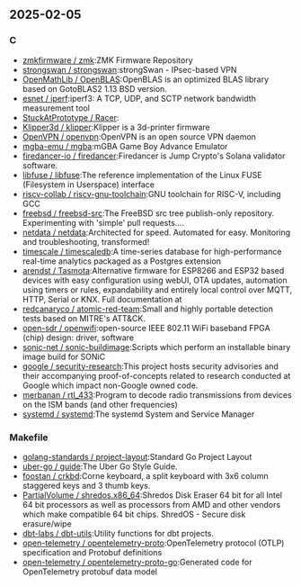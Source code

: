 ## 2025-02-05

### C

* [zmkfirmware / zmk](https://github.com/zmkfirmware/zmk):ZMK Firmware Repository
* [strongswan / strongswan](https://github.com/strongswan/strongswan):strongSwan - IPsec-based VPN
* [OpenMathLib / OpenBLAS](https://github.com/OpenMathLib/OpenBLAS):OpenBLAS is an optimized BLAS library based on GotoBLAS2 1.13 BSD version.
* [esnet / iperf](https://github.com/esnet/iperf):iperf3: A TCP, UDP, and SCTP network bandwidth measurement tool
* [StuckAtPrototype / Racer](https://github.com/StuckAtPrototype/Racer):
* [Klipper3d / klipper](https://github.com/Klipper3d/klipper):Klipper is a 3d-printer firmware
* [OpenVPN / openvpn](https://github.com/OpenVPN/openvpn):OpenVPN is an open source VPN daemon
* [mgba-emu / mgba](https://github.com/mgba-emu/mgba):mGBA Game Boy Advance Emulator
* [firedancer-io / firedancer](https://github.com/firedancer-io/firedancer):Firedancer is Jump Crypto's Solana validator software.
* [libfuse / libfuse](https://github.com/libfuse/libfuse):The reference implementation of the Linux FUSE (Filesystem in Userspace) interface
* [riscv-collab / riscv-gnu-toolchain](https://github.com/riscv-collab/riscv-gnu-toolchain):GNU toolchain for RISC-V, including GCC
* [freebsd / freebsd-src](https://github.com/freebsd/freebsd-src):The FreeBSD src tree publish-only repository. Experimenting with 'simple' pull requests....
* [netdata / netdata](https://github.com/netdata/netdata):Architected for speed. Automated for easy. Monitoring and troubleshooting, transformed!
* [timescale / timescaledb](https://github.com/timescale/timescaledb):A time-series database for high-performance real-time analytics packaged as a Postgres extension
* [arendst / Tasmota](https://github.com/arendst/Tasmota):Alternative firmware for ESP8266 and ESP32 based devices with easy configuration using webUI, OTA updates, automation using timers or rules, expandability and entirely local control over MQTT, HTTP, Serial or KNX. Full documentation at
* [redcanaryco / atomic-red-team](https://github.com/redcanaryco/atomic-red-team):Small and highly portable detection tests based on MITRE's ATT&CK.
* [open-sdr / openwifi](https://github.com/open-sdr/openwifi):open-source IEEE 802.11 WiFi baseband FPGA (chip) design: driver, software
* [sonic-net / sonic-buildimage](https://github.com/sonic-net/sonic-buildimage):Scripts which perform an installable binary image build for SONiC
* [google / security-research](https://github.com/google/security-research):This project hosts security advisories and their accompanying proof-of-concepts related to research conducted at Google which impact non-Google owned code.
* [merbanan / rtl_433](https://github.com/merbanan/rtl_433):Program to decode radio transmissions from devices on the ISM bands (and other frequencies)
* [systemd / systemd](https://github.com/systemd/systemd):The systemd System and Service Manager

### Makefile

* [golang-standards / project-layout](https://github.com/golang-standards/project-layout):Standard Go Project Layout
* [uber-go / guide](https://github.com/uber-go/guide):The Uber Go Style Guide.
* [foostan / crkbd](https://github.com/foostan/crkbd):Corne keyboard, a split keyboard with 3x6 column staggered keys and 3 thumb keys.
* [PartialVolume / shredos.x86_64](https://github.com/PartialVolume/shredos.x86_64):Shredos Disk Eraser 64 bit for all Intel 64 bit processors as well as processors from AMD and other vendors which make compatible 64 bit chips. ShredOS - Secure disk erasure/wipe
* [dbt-labs / dbt-utils](https://github.com/dbt-labs/dbt-utils):Utility functions for dbt projects.
* [open-telemetry / opentelemetry-proto](https://github.com/open-telemetry/opentelemetry-proto):OpenTelemetry protocol (OTLP) specification and Protobuf definitions
* [open-telemetry / opentelemetry-proto-go](https://github.com/open-telemetry/opentelemetry-proto-go):Generated code for OpenTelemetry protobuf data model
